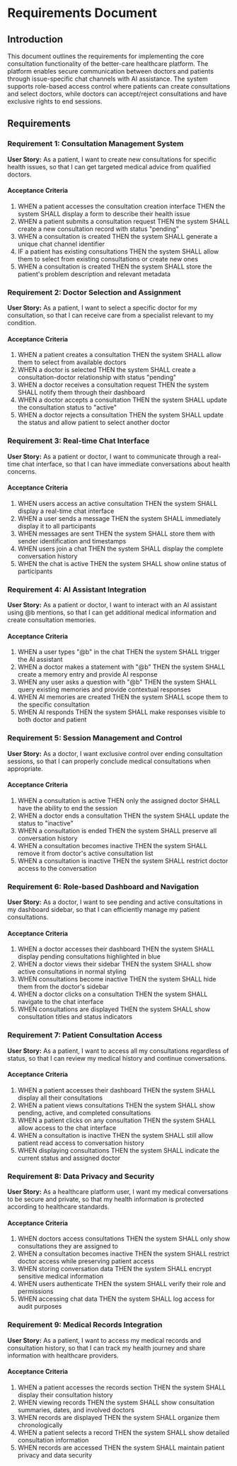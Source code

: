 # Requirements Document

## Introduction

This document outlines the requirements for implementing the core consultation functionality of the better-care healthcare platform. The platform enables secure communication between doctors and patients through issue-specific chat channels with AI assistance. The system supports role-based access control where patients can create consultations and select doctors, while doctors can accept/reject consultations and have exclusive rights to end sessions.

## Requirements

### Requirement 1: Consultation Management System

**User Story:** As a patient, I want to create new consultations for specific health issues, so that I can get targeted medical advice from qualified doctors.

#### Acceptance Criteria

1. WHEN a patient accesses the consultation creation interface THEN the system SHALL display a form to describe their health issue
2. WHEN a patient submits a consultation request THEN the system SHALL create a new consultation record with status "pending"
3. WHEN a consultation is created THEN the system SHALL generate a unique chat channel identifier
4. IF a patient has existing consultations THEN the system SHALL allow them to select from existing consultations or create new ones
5. WHEN a consultation is created THEN the system SHALL store the patient's problem description and relevant metadata

### Requirement 2: Doctor Selection and Assignment

**User Story:** As a patient, I want to select a specific doctor for my consultation, so that I can receive care from a specialist relevant to my condition.

#### Acceptance Criteria

1. WHEN a patient creates a consultation THEN the system SHALL allow them to select from available doctors
2. WHEN a doctor is selected THEN the system SHALL create a consultation-doctor relationship with status "pending"
3. WHEN a doctor receives a consultation request THEN the system SHALL notify them through their dashboard
4. WHEN a doctor accepts a consultation THEN the system SHALL update the consultation status to "active"
5. WHEN a doctor rejects a consultation THEN the system SHALL update the status and allow patient to select another doctor

### Requirement 3: Real-time Chat Interface

**User Story:** As a patient or doctor, I want to communicate through a real-time chat interface, so that I can have immediate conversations about health concerns.

#### Acceptance Criteria

1. WHEN users access an active consultation THEN the system SHALL display a real-time chat interface
2. WHEN a user sends a message THEN the system SHALL immediately display it to all participants
3. WHEN messages are sent THEN the system SHALL store them with sender identification and timestamps
4. WHEN users join a chat THEN the system SHALL display the complete conversation history
5. WHEN the chat is active THEN the system SHALL show online status of participants

### Requirement 4: AI Assistant Integration

**User Story:** As a patient or doctor, I want to interact with an AI assistant using @b mentions, so that I can get additional medical information and create consultation memories.

#### Acceptance Criteria

1. WHEN a user types "@b" in the chat THEN the system SHALL trigger the AI assistant
2. WHEN a doctor makes a statement with "@b" THEN the system SHALL create a memory entry and provide AI response
3. WHEN any user asks a question with "@b" THEN the system SHALL query existing memories and provide contextual responses
4. WHEN AI memories are created THEN the system SHALL scope them to the specific consultation
5. WHEN AI responds THEN the system SHALL make responses visible to both doctor and patient

### Requirement 5: Session Management and Control

**User Story:** As a doctor, I want exclusive control over ending consultation sessions, so that I can properly conclude medical consultations when appropriate.

#### Acceptance Criteria

1. WHEN a consultation is active THEN only the assigned doctor SHALL have the ability to end the session
2. WHEN a doctor ends a consultation THEN the system SHALL update the status to "inactive"
3. WHEN a consultation is ended THEN the system SHALL preserve all conversation history
4. WHEN a consultation becomes inactive THEN the system SHALL remove it from doctor's active consultation list
5. WHEN a consultation is inactive THEN the system SHALL restrict doctor access to the conversation

### Requirement 6: Role-based Dashboard and Navigation

**User Story:** As a doctor, I want to see pending and active consultations in my dashboard sidebar, so that I can efficiently manage my patient consultations.

#### Acceptance Criteria

1. WHEN a doctor accesses their dashboard THEN the system SHALL display pending consultations highlighted in blue
2. WHEN a doctor views their sidebar THEN the system SHALL show active consultations in normal styling
3. WHEN consultations become inactive THEN the system SHALL hide them from the doctor's sidebar
4. WHEN a doctor clicks on a consultation THEN the system SHALL navigate to the chat interface
5. WHEN consultations are displayed THEN the system SHALL show consultation titles and status indicators

### Requirement 7: Patient Consultation Access

**User Story:** As a patient, I want to access all my consultations regardless of status, so that I can review my medical history and continue conversations.

#### Acceptance Criteria

1. WHEN a patient accesses their dashboard THEN the system SHALL display all their consultations
2. WHEN a patient views consultations THEN the system SHALL show pending, active, and completed consultations
3. WHEN a patient clicks on any consultation THEN the system SHALL allow access to the chat interface
4. WHEN a consultation is inactive THEN the system SHALL still allow patient read access to conversation history
5. WHEN displaying consultations THEN the system SHALL indicate the current status and assigned doctor

### Requirement 8: Data Privacy and Security

**User Story:** As a healthcare platform user, I want my medical conversations to be secure and private, so that my health information is protected according to healthcare standards.

#### Acceptance Criteria

1. WHEN doctors access consultations THEN the system SHALL only show consultations they are assigned to
2. WHEN a consultation becomes inactive THEN the system SHALL restrict doctor access while preserving patient access
3. WHEN storing conversation data THEN the system SHALL encrypt sensitive medical information
4. WHEN users authenticate THEN the system SHALL verify their role and permissions
5. WHEN accessing chat data THEN the system SHALL log access for audit purposes

### Requirement 9: Medical Records Integration

**User Story:** As a patient, I want to access my medical records and consultation history, so that I can track my health journey and share information with healthcare providers.

#### Acceptance Criteria

1. WHEN a patient accesses the records section THEN the system SHALL display their consultation history
2. WHEN viewing records THEN the system SHALL show consultation summaries, dates, and involved doctors
3. WHEN records are displayed THEN the system SHALL organize them chronologically
4. WHEN a patient selects a record THEN the system SHALL show detailed consultation information
5. WHEN records are accessed THEN the system SHALL maintain patient privacy and data security